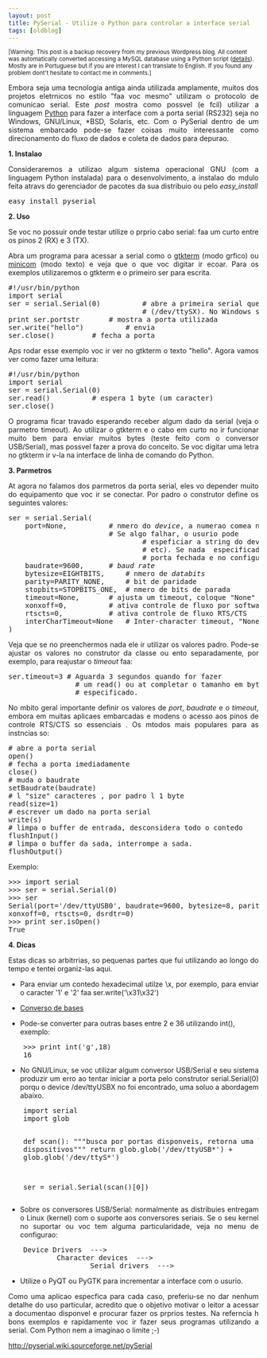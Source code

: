```yaml
---
layout: post
title: PySerial - Utilize o Python para controlar a interface serial
tags: [oldblog]
---
```


<small>[Warning: This post is a backup recovery from my previous Wordpress blog. All content was automatically converted accessing a MySQL database using a Python script (<a href="http://maluta.github.io/blog/convert-wordpress-to-jekyll/">details</a>). Mostly are in Portuguese but if you are interest I can translate to English. If you found any problem dont't hesitate to contact me in comments.]</small>



<p style="text-align: justify;">Embora seja uma tecnologia antiga ainda  utilizada amplamente, muitos dos projetos eletrnicos no estilo "faa voc mesmo" utilizam o protocolo de comunicao serial. Este <em>post</em> mostra como  possvel (e fcil) utilizar a linguagem <a title="Site da linguagem Python" href="http://www.python.org" target="_blank">Python</a> para fazer a interface com a porta serial (RS232) seja no Windows, GNU/Linux, *BSD, Solaris, etc. Com o PySerial dentro de um sistema embarcado pode-se fazer coisas muito interessante como direcionamento do fluxo de dados e coleta de dados para depurao.</p>

<strong>1. Instalao</strong>
<p style="text-align: justify;">Consideraremos a utilizao algum sistema operacional GNU (com a linguagem Python instalada) para o desenvolvimento, a instalao do mdulo  feita atravs do gerenciador de pacotes da sua distribuio ou pelo <em>easy_install</em></p>

<pre>easy_install pyserial</pre>
<strong>2. Uso</strong>
<p style="text-align: justify;">Se voc no possuir onde testar utilize o prprio cabo serial: faa um curto entre os pinos 2 (RX) e 3 (TX).</p>
<p style="text-align: justify;">Abra um programa para acessar a serial como o <a href="http://www.jls-info.com/julien/linux/" target="_blank">gtkterm</a> (modo grfico) ou <a href="https://alioth.debian.org/projects/minicom/" target="_blank">minicom</a> (modo texto) e veja que o que voc digitar ir ecoar.  Para os exemplos utilizaremos o gtkterm e o primeiro ser para escrita.</p>

<pre>#!/usr/bin/python
import serial
ser = serial.Serial(0)	        # abre a primeira serial que encontrar
                                # (/dev/ttySX). No Windows seria a COMX.
print ser.portstr		# mostra a porta utilizada
ser.write("hello")	        # envia
ser.close()			# fecha a porta</pre>
<p style="text-align: justify;">Aps rodar esse exemplo voc ir ver no gtkterm o texto "hello". Agora vamos ver como fazer uma leitura:</p>

<pre>#!/usr/bin/python
import serial
ser = serial.Serial(0)
ser.read()			# espera 1 byte (um caracter)
ser.close()</pre>
<p style="text-align: justify;">O programa ficar travado esperando receber algum dado da serial (veja o parmetro timeout). Ao utilizar o gtkterm e o cabo em curto no ir funcionar muito bem para enviar muitos bytes (teste feito com o conversor USB/Serial), mas  possvel fazer a prova do conceito. Se voc digitar uma letra no gtkterm ir v-la na interface de linha de comando do Python.</p>

<strong>3. Parmetros</strong>
<p style="text-align: justify;">At agora no falamos dos parmetros da porta serial, eles vo depender muito do equipamento que voc ir se conectar. Por padro o construtor define os seguintes valores:</p>

<pre>ser = serial.Serial(
    port=None,			# nmero do <em>device</em>, a numerao comea no zero
 	               		# Se algo falhar, o usurio pode
                                # espeficiar a string do device (/dev/ttyX, COMX,
                                # etc). Se nada  especificado um objeto com a
                                # porta fechada e no configurada  criado.
    baudrate=9600,		# <em>baud rate</em>
    bytesize=EIGHTBITS,		# nmero de <em>databits</em>
    parity=PARITY_NONE,		# bit de paridade
    stopbits=STOPBITS_ONE,	# nmero de bits de parada 
    timeout=None,		# ajusta um timeout, coloque "None" para no haver
    xonxoff=0,			# ativa controle de fluxo por software
    rtscts=0,			# ativa controle de fluxo RTS/CTS
    interCharTimeout=None	# Inter-character timeout, "None" para desabilitar
)</pre>
<p style="text-align: justify;">Veja que se no preenchermos nada ele ir utilizar os valores padro. Pode-se ajustar os valores no construtor da classe ou ento separadamente, por exemplo, para reajustar o <em>timeout</em> faa:</p>

<pre style="text-align: justify;">ser.timeout=3	# Aguarda 3 segundos quando for fazer
                # um read() ou at completar o tamanho em bytes
                # especificado.</pre>
<p style="text-align: justify;">No mbito geral  importante definir os valores de <em>port</em>, <em>baudrate</em> e o <em>timeout</em>, embora em muitas aplicaes embarcadas e modens o acesso aos pinos de controle RTS/CTS so essenciais . Os mtodos mais populares para as instncias so:</p>

<pre># abre a porta serial
open()
# fecha a porta imediadamente
close()
# muda o baudrate
setBaudrate(baudrate)
# l "size" caracteres , por padro l 1 byte
read(size=1)
# escrever um dado na porta serial
write(s)
# limpa o buffer de entrada, desconsidera todo o contedo
flushInput()
# limpa o buffer da sada, interrompe a sada.
flushOutput()</pre>
Exemplo:
<pre>&gt;&gt;&gt; import serial
&gt;&gt;&gt; ser = serial.Serial(0)
&gt;&gt;&gt; ser
Serial(port='/dev/ttyUSB0', baudrate=9600, bytesize=8, parity='N', stopbits=1, timeout=None,
xonxoff=0, rtscts=0, dsrdtr=0)
&gt;&gt;&gt; print ser.isOpen()
True</pre>
<strong>4. Dicas</strong>
<p style="text-align: justify;">Estas dicas so arbitrrias, so pequenas partes que fui utilizando ao longo do tempo e tentei organiz-las aqui.</p>

<ul>
	<li style="text-align: justify;">Para enviar um contedo hexadecimal utilze \x, por exemplo, para enviar o caracter '1' e '2' faa ser.write('\x31\x32')</li>
</ul>
<ul>
	<li style="text-align: justify;"><a title="Exemplo de funes para converso de bases numricas" href="http://www.coding.com.br/wiki/BaseConversion" target="_blank">Converso de bases </a></li>
</ul>
<ul>
	<li>Pode-se converter para outras bases entre 2 e 36 utilizando int(), exemplo:</li>
</ul>
<pre style="padding-left: 30px;">&gt;&gt;&gt; print int('g',18)
16</pre>
<ul>
	<li style="text-align: justify;"> No GNU/Linux, se voc utilizar algum conversor USB/Serial e seu sistema produzir um erro ao tentar iniciar a porta pelo construtor  serial.Serial(0)   porqu o device /dev/ttyUSBX no foi encontrado, uma soluo  a abordagem abaixo.</li>
</ul>
<pre style="padding-left: 30px;">import serial
import glob

def scan():
    """busca por portas disponveis, retorna uma lista de dispositivos"""
    return glob.glob('/dev/ttyUSB*') + glob.glob('/dev/ttyS*')

ser = serial.Serial(scan()[0])</pre>
<ul>
	<li style="text-align: justify;">Sobre os conversores USB/Serial: normalmente as distribuies entregam o Linux (kernel) com o suporte aos conversores seriais. Se o seu kernel no suportar ou voc tem alguma particularidade, veja no menu de configurao:</li>
</ul>
<pre style="padding-left: 30px;">Device Drivers  ---&gt;
        Character devices  ---&gt;
                Serial drivers  ---&gt;</pre>
<ul>
	<li>Utilize o PyQT ou PyGTK para incrementar a interface com o usurio.</li>
</ul>
<p style="text-align: justify;">Como uma aplicao  especfica para cada caso, preferiu-se no dar nenhum detalhe do uso particular, acredito que o objetivo  motivar o leitor a acessar a documentao disponvel e procurar fazer os prprios testes. Na referncia h bons exemplos e rapidamente voc ir fazer seus programas utilizando a serial. Com Python nem a imaginao  o limite ;-)</p>

<a title="Site do projeto PySerial " href="http://pyserial.wiki.sourceforge.net/pySerial" target="_blank">http://pyserial.wiki.sourceforge.net/pySerial</a>